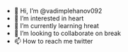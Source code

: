 - 👋 Hi, I’m @vadimplehanov092
- 👀 I’m interested in heart
- 🌱 I’m currently learning hreat
- 💞️ I’m looking to collaborate on break
- 📫 How to reach me twitter

<!---
vadimplehanov092/vadimplehanov092 is a ✨ special ✨ repository because its `README.md` (this file) appears on your GitHub profile.
You can click the Preview link to take a look at your changes.
--->
